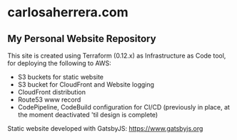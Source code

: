 # carlosaherrera.com
## My Personal Website Repository 

This site is created using Terraform (0.12.x) as Infrastructure as Code tool, for deploying the following to AWS:

- S3 buckets for static website
- S3 bucket for CloudFront and Website logging
- CloudFront distribution
- Route53 www record
- CodePipeline, CodeBuild configuration for CI/CD (previously in place, at the moment deactivated 'til design is complete)

Static website developed with GatsbyJS: https://www.gatsbyjs.org 



